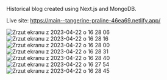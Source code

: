 Historical blog created using Next.js and MongoDB.

Live site: https://main--tangerine-praline-46ea69.netlify.app/


![Zrzut ekranu z 2023-04-22 o 16 28 06](https://user-images.githubusercontent.com/108990517/233790748-6ef790b6-9c54-49db-ada8-7a64ae6ba172.png)
![Zrzut ekranu z 2023-04-22 o 16 28 16](https://user-images.githubusercontent.com/108990517/233790749-b79d3c23-f8cf-48d3-b788-8048e50b55cc.png)
![Zrzut ekranu z 2023-04-22 o 16 28 00](https://user-images.githubusercontent.com/108990517/233790750-160bb455-91d3-4dac-9235-4d698b8b6f78.png)
![Zrzut ekranu z 2023-04-22 o 16 28 31](https://user-images.githubusercontent.com/108990517/233790751-8cfa0192-0aad-4933-bb36-9c441986d1ab.png)
![Zrzut ekranu z 2023-04-22 o 16 28 40](https://user-images.githubusercontent.com/108990517/233790752-6367bda7-3d09-457a-9397-a66ab1230b90.png)
![Zrzut ekranu z 2023-04-22 o 16 27 54](https://user-images.githubusercontent.com/108990517/233790753-44b8bf17-8734-4890-9a7b-00a44207ba38.png)
![Zrzut ekranu z 2023-04-22 o 16 28 45](https://user-images.githubusercontent.com/108990517/233790758-a95c4148-ee20-4894-8456-cb8b5972767a.png)
